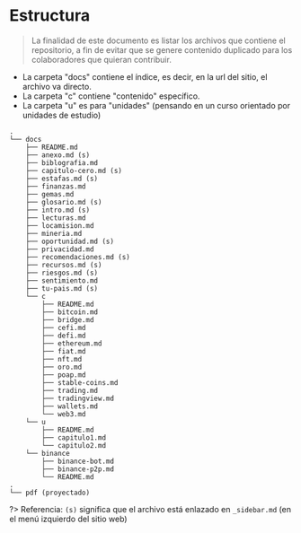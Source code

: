 # Estructura

>La finalidad de este documento es listar los archivos que contiene el repositorio, a fin de evitar que se genere contenido duplicado para los colaboradores que quieran contribuir.

- La carpeta "docs" contiene el índice, es decir, en la url del sitio, el archivo va directo.
- La carpeta "c" contiene "contenido" específico.
- La carpeta "u" es para "unidades" (pensando en un curso orientado por unidades de estudio)


```
.
└── docs
    ├── README.md
    ├── anexo.md (s)
    ├── biblografia.md
    ├── capitulo-cero.md (s)
    ├── estafas.md (s)
    ├── finanzas.md
    ├── gemas.md
    ├── glosario.md (s)
    ├── intro.md (s)
    ├── lecturas.md
    ├── locamision.md
    ├── mineria.md
    ├── oportunidad.md (s)
    ├── privacidad.md
    ├── recomendaciones.md (s)
    ├── recursos.md (s)
    ├── riesgos.md (s)
    ├── sentimiento.md
    ├── tu-pais.md (s)
    └── c
        ├── README.md
        ├── bitcoin.md
        ├── bridge.md
        ├── cefi.md
        ├── defi.md
        ├── ethereum.md
        ├── fiat.md
        ├── nft.md
        ├── oro.md
        ├── poap.md
        ├── stable-coins.md
        ├── trading.md
        ├── tradingview.md
        ├── wallets.md
        └── web3.md
    └── u
        ├── README.md
        ├── capitulo1.md
        └── capitulo2.md
    └── binance
        ├── binance-bot.md
        ├── binance-p2p.md
        └── README.md
.
└── pdf (proyectado)

```

?> Referencia: `(s)` significa que el archivo está enlazado en `_sidebar.md` (en el menú izquierdo del sitio web)